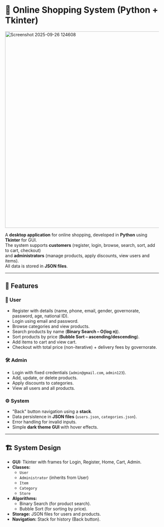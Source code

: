 # 🛒 Online Shopping System (Python + Tkinter)
<img width="809" height="642" alt="Screenshot 2025-09-26 124608" src="https://github.com/user-attachments/assets/90b0fad5-cc85-402f-848d-1a2bcaa24012" />


A **desktop application** for online shopping, developed in **Python** using **Tkinter** for GUI.  
The system supports **customers** (register, login, browse, search, sort, add to cart, checkout)  
and **administrators** (manage products, apply discounts, view users and items).  
All data is stored in **JSON files**.  

---

## 🚀 Features
### 👤 User
- Register with details (name, phone, email, gender, governorate, password, age, national ID).  
- Login using email and password.  
- Browse categories and view products.  
- Search products by name (**Binary Search – O(log n)**).  
- Sort products by price (**Bubble Sort – ascending/descending**).  
- Add items to cart and view cart.  
- Checkout with total price (non-iterative) + delivery fees by governorate.  

### 🛠️ Admin
- Login with fixed credentials (`admin@gmail.com`, `admin123`).  
- Add, update, or delete products.  
- Apply discounts to categories.  
- View all users and all products.  

### ⚙️ System
- "Back" button navigation using a **stack**.  
- Data persistence in **JSON files** (`users.json`, `categories.json`).  
- Error handling for invalid inputs.  
- Simple **dark theme GUI** with hover effects.  

---

## 🏗️ System Design
- **GUI:** Tkinter with frames for Login, Register, Home, Cart, Admin.  
- **Classes:**  
  - `User`  
  - `Administrator` (inherits from User)  
  - `Item`  
  - `Category`  
  - `Store`  
- **Algorithms:**  
  - Binary Search (for product search).  
  - Bubble Sort (for sorting by price).  
- **Storage:** JSON files for users and products.  
- **Navigation:** Stack for history (Back button).  
